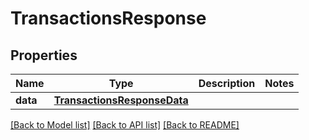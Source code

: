 # TransactionsResponse

## Properties
Name | Type | Description | Notes
------------ | ------------- | ------------- | -------------
**data** | [**TransactionsResponseData**](TransactionsResponseData.md) |  | 

[[Back to Model list]](../README.md#documentation-for-models) [[Back to API list]](../README.md#documentation-for-api-endpoints) [[Back to README]](../README.md)


